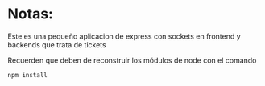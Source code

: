 # Notas:

Este es una pequeño aplicacion de express con sockets en frontend y backends que trata de tickets

Recuerden que deben de reconstruir los módulos de node con el comando

```
npm install
```